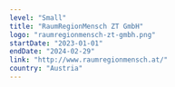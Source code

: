 ```yaml
---
level: "Small"
title: "RaumRegionMensch ZT GmbH"
logo: "raumregionmensch-zt-gmbh.png"
startDate: "2023-01-01"
endDate: "2024-02-29"
link: "http://www.raumregionmensch.at/"
country: "Austria"
---
```

